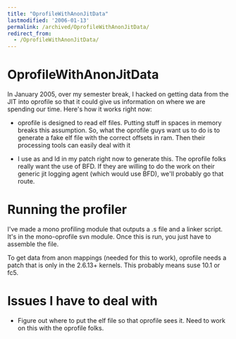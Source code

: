 ```yaml
---
title: "OprofileWithAnonJitData"
lastmodified: '2006-01-13'
permalink: /archived/OprofileWithAnonJitData/
redirect_from:
  - /OprofileWithAnonJitData/
---
```


OprofileWithAnonJitData
=======================

In January 2005, over my semester break, I hacked on getting data from the JIT into oprofile so that it could give us information on where we are spending our time. Here's how it works right now:

-   oprofile is designed to read elf files. Putting stuff in spaces in memory breaks this assumption. So, what the oprofile guys want us to do is to generate a fake elf file with the correct offsets in ram. Then their processing tools can easily deal with it

-   I use as and ld in my patch right now to generate this. The oprofile folks really want the use of BFD. If they are willing to do the work on their generic jit logging agent (which would use BFD), we'll probably go that route.

Running the profiler
====================

I've made a mono profiling module that outputs a .s file and a linker script. It's in the mono-oprofile svn module. Once this is run, you just have to assemble the file.

To get data from anon mappings (needed for this to work), oprofile needs a patch that is only in the 2.6.13+ kernels. This probably means suse 10.1 or fc5.

Issues I have to deal with
==========================

-   Figure out where to put the elf file so that oprofile sees it. Need to work on this with the oprofile folks.


